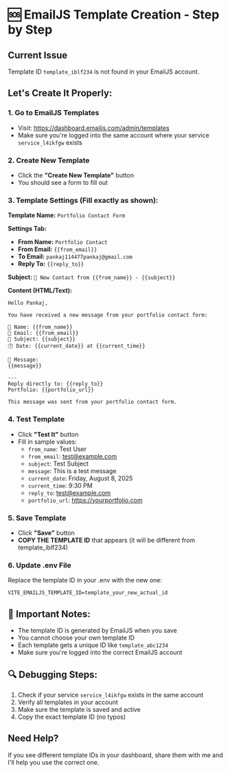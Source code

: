 # 🆘 EmailJS Template Creation - Step by Step

## Current Issue
Template ID `template_iblf234` is not found in your EmailJS account.

## Let's Create It Properly:

### 1. Go to EmailJS Templates
- Visit: https://dashboard.emailjs.com/admin/templates
- Make sure you're logged into the same account where your service `service_l4ikfgw` exists

### 2. Create New Template
- Click the **"Create New Template"** button
- You should see a form to fill out

### 3. Template Settings (Fill exactly as shown):

**Template Name:** `Portfolio Contact Form`

**Settings Tab:**
- **From Name:** `Portfolio Contact`  
- **From Email:** `{{from_email}}`
- **To Email:** `pankaj114477pankaj@gmail.com`
- **Reply To:** `{{reply_to}}`

**Subject:** `🚀 New Contact from {{from_name}} - {{subject}}`

**Content (HTML/Text):**
```
Hello Pankaj,

You have received a new message from your portfolio contact form:

👤 Name: {{from_name}}
📧 Email: {{from_email}}
📝 Subject: {{subject}}
🕐 Date: {{current_date}} at {{current_time}}

💬 Message:
{{message}}

---
Reply directly to: {{reply_to}}
Portfolio: {{portfolio_url}}

This message was sent from your portfolio contact form.
```

### 4. Test Template
- Click **"Test It"** button
- Fill in sample values:
  - `from_name`: Test User
  - `from_email`: test@example.com  
  - `subject`: Test Subject
  - `message`: This is a test message
  - `current_date`: Friday, August 8, 2025
  - `current_time`: 9:30 PM
  - `reply_to`: test@example.com
  - `portfolio_url`: https://yourportfolio.com

### 5. Save Template
- Click **"Save"** button
- **COPY THE TEMPLATE ID** that appears (it will be different from template_iblf234)

### 6. Update .env File
Replace the template ID in your .env with the new one:
```
VITE_EMAILJS_TEMPLATE_ID=template_your_new_actual_id
```

## 🚨 Important Notes:
- The template ID is generated by EmailJS when you save
- You cannot choose your own template ID
- Each template gets a unique ID like `template_abc1234`
- Make sure you're logged into the correct EmailJS account

## 🔍 Debugging Steps:
1. Check if your service `service_l4ikfgw` exists in the same account
2. Verify all templates in your account
3. Make sure the template is saved and active
4. Copy the exact template ID (no typos)

## Need Help?
If you see different template IDs in your dashboard, share them with me and I'll help you use the correct one.
